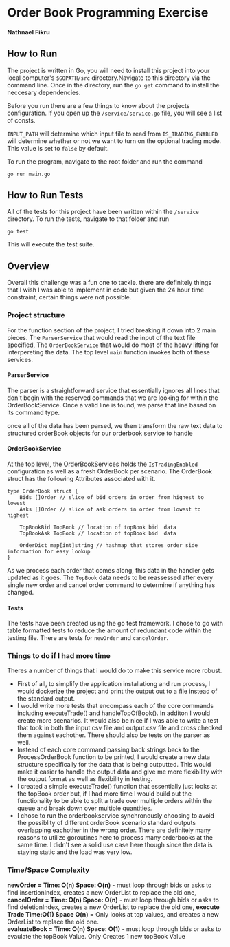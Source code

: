 # Order Book Programming Exercise
#### Nathnael Fikru 


## How to Run
The project is written in Go, you will need to install this project into your local computer's `$GOPATH/src` directory.Navigate to this directory via the command line. Once in the directory, run the `go get` command to install the neccesary dependencies.

Before you run there are a few things to know about the projects configuration. If you open up the `/service/service.go` file, you will see a list of consts. 

`INPUT_PATH` will determine which input file to read from
`IS_TRADING_ENABLED` will determine whether or not we want to turn on the optional trading mode. This value is set to `false` by default.

To run the program, navigate to the root folder and run the command
```
go run main.go
```
## How to Run Tests
All of the tests for this project have been written within the `/service` directory. To run the tests, navigate to that folder and run 
```
go test
```
This will execute the test suite.

## Overview
Overall this challenge was a fun one to tackle. there are definitely things that I wish I was able to implement in code but given the 24 hour time constraint, certain things were not possible.

### Project structure
For the function section of the project, I tried breaking it down into 2 main pieces. The `ParserService` that would read the input of the text file specified, The `OrderBookService` that would do most of the heavy lifting for interpereting the data. The top level `main` function invokes both of these services.

#### ParserService
The parser is a straightforward service that essentially ignores all lines that don't begin with the reserved commands that we are looking for within the OrderBookService. Once a valid line is found, we parse that line based on its command type.

once all of the data has been parsed, we then transform the raw text data to structured orderBook objects for our orderbook service to handle

#### OrderBookService
At the top level, the OrderBookServices holds the `IsTradingEnabled` configuration as well as a fresh OrderBook per scenario. 
The OrderBook struct has the following Attributes associated with it.
```
type OrderBook struct {
	Bids []Order // slice of bid orders in order from highest to lowest
	Asks []Order // slice of ask orders in order from lowest to highest

	TopBookBid TopBook // location of topBook bid  data
	TopBookAsk TopBook // location of topBook bid  data

	OrderDict map[int]string // hashmap that stores order side information for easy lookup
}
```

As we process each order that comes along, this data in the handler gets updated as it goes. The `TopBook` data needs to be reassessed after every single new order and cancel order command to determine if anything has changed.

#### Tests
The tests have been created using the go test framework. I chose to go with table formatted tests to reduce the amount of redundant code within the testing file. There are tests for `newOrder` and `cancelOrder`. 

### Things to do if I had more time
Theres a number of things that i would do to make this service more robust.
- First of all, to simplify the application installationg and run process, I would dockerize the project and print the output out to a file instead of the standard output. 
- I would write more tests that encompass each of the core commands including executeTrade() and handleTopOfBook(). In additon I would create more scenarios. It would also be nice if I was able to write a test that took in both the input.csv file and output.csv file and cross checked them against eachother. There should also be tests on the parser as well.
- Instead of each core command passing back strings back to the ProcessOrderBook function to be printed, I would create a new data structure specifically for the data that is being outputted. This would make it easier to handle the output data and give me more flexibility with the output format as well as flexibility in testing.
- I created a simple executeTrade() function that essentially just looks at the topBook order but, if I had more time I would build out the functionality to be able to split a trade over multiple orders within the queue and break down over multiple quantities.
- I chose to run the orderbookservice synchronously choosing to avoid the possiblity of different orderBook scenario standard outputs overlapping eachother in the wrong order. There are definitely many reasons to utilize goroutines here to process many orderbooks at the same time. I didn't see a solid use case here though since the data is staying static and the load was very low.

### Time/Space Complexity
**newOrder = Time: O(n) Space: O(n)** - must loop through bids or asks to find insertionIndex, creates a new OrderList to replace the old one, 
**cancelOrder = Time: O(n) Space: O(n)** - must loop through bids or asks to find deletionIndex, creates a new OrderList to replace the old one, 
**execute Trade Time:O(1) Space O(n)**  = Only looks at top values, and  creates a new OrderList to replace the old one.  
**evaluateBook = Time: O(n) Space: O(1)** - must loop through bids or asks to evaulate the topBook Value. Only Creates 1 new topBook Value